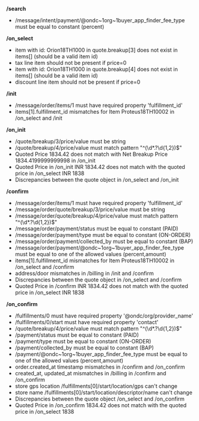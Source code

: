 **/search**
- /message/intent/payment/@ondc~1org~1buyer_app_finder_fee_type must be equal to constant (percent)

**/on_select**
- item with id: Orion18TH1000 in quote.breakup[3] does not exist in items[] (should be a valid item id)
- tax line item should not be present if price=0
- item with id: Orion18TH1000 in quote.breakup[4] does not exist in items[] (should be a valid item id)
- discount line item should not be present if price=0

**/init**
- /message/order/items/1 must have required property 'fulfillment_id'
- items[1].fulfillment_id mismatches for Item Proteus18TH10002 in /on_select and /init

**/on_init**
- /quote/breakup/3/price/value must be string
- /quote/breakup/4/price/value must match pattern "^(\d*.?\d{1,2})$"
- Quoted Price 1834.42 does not match with Net Breakup Price 1834.4199999999998 in /on_init
- Quoted Price in /on_init INR 1834.42 does not match with the quoted price in /on_select INR 1838
- Discrepancies between the quote object in /on_select and /on_init

**/confirm**
- /message/order/items/1 must have required property 'fulfillment_id'
- /message/order/quote/breakup/3/price/value must be string
- /message/order/quote/breakup/4/price/value must match pattern "^(\d*.?\d{1,2})$"
- /message/order/payment/status must be equal to constant (PAID)
- /message/order/payment/type must be equal to constant (ON-ORDER)
- /message/order/payment/collected_by must be equal to constant (BAP)
- /message/order/payment/@ondc~1org~1buyer_app_finder_fee_type must be equal to one of the allowed values (percent,amount)
- items[1].fulfillment_id mismatches for Item Proteus18TH10002 in /on_select and /confirm
- address/door mismatches in /billing in /init and /confirm
- Discrepancies between the quote object in /on_select and /confirm
- Quoted Price in /confirm INR 1834.42 does not match with the quoted price in /on_select INR 1838

**/on_confirm**
- /fulfillments/0 must have required property '@ondc/org/provider_name'
- /fulfillments/0/start must have required property 'contact'
- /quote/breakup/4/price/value must match pattern "^(\d*.?\d{1,2})$"
- /payment/status must be equal to constant (PAID)
- /payment/type must be equal to constant (ON-ORDER)
- /payment/collected_by must be equal to constant (BAP)
- /payment/@ondc~1org~1buyer_app_finder_fee_type must be equal to one of the allowed values (percent,amount)
- order.created_at timestamp mismatches in /confirm and /on_confirm
- created_at, updated_at mismatches in /billing in /confirm and /on_confirm
- store gps location /fulfillments[0]/start/location/gps can't change
- store name  /fulfillments[0]/start/location/descriptor/name can't change
- Discrepancies between the quote object /on_select and /on_confirm
- Quoted Price in /on_confirm 1834.42 does not match with the quoted price in /on_select 1838

